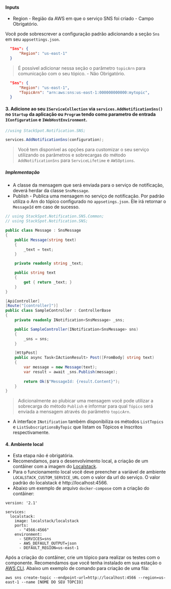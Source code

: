 #### **Inputs**

* Region - Região da AWS em que o serviço SNS foi criado - Campo Obrigatório.

Você pode sobrescrever a configuração padrão adicionando a seção `Sns` em seu `appsettings.json`.

```json
  "Sns": {
      "Region": "us-east-1"
  }
```

> É possivel adicionar nessa seção o parâmetro `topicArn` para comunicação com o seu tópico. - Não Obrigatório.
```json
  "Sns": {
      "Region": "us-east-1",
      "TopicArn": "arn:aws:sns:us-east-1:000000000000:mytopic",
  }
```

#### 3. Adicione ao seu `IServiceCollection` via `services.AddNotificationSns()` no `Startup` da aplicação ou `Program` tendo como parametro de entrada `IConfiguration` e `IWebHostEnvironment`. 

```csharp
//using StackSpot.Notification.SNS;

services.AddNotificationSns(configuration);
```
> Você tem disponível as opções para customizar o seu serviço utilizando os parâmetros e sobrecargas do método `AddNotificationSns` para `ServiceLifetime` e `AWSOptions`.

##### Implementação

* A  classe da mensagem que será enviada para o serviço de notificação, deverá herdar da classe `SnsMessage`.
* Publish - Publica uma mensagem no serviço de notificação. Por padrão utiliza o Arn do tópico configurado no `appsetings.json`. Ele irá retornar o `MessageId` em caso de sucesso.

```csharp
// using StackSpot.Notification.SNS.Common;
// using StackSpot.Notification.SNS;

public class Message : SnsMessage
{
    public Message(string text)
    {
        _text = text;
    }

    private readonly string _text;

    public string text
    {
        get { return _text; }
    }
}

[ApiController]
[Route("[controller]")]
public class SampleController : ControllerBase
{
    private readonly INotification<SnsMessage> _sns;

    public SampleController(INotification<SnsMessage> sns)
    {
        _sns = sns;
    }

    [HttpPost]
    public async Task<IActionResult> Post([FromBody] string text)
    {        
        var message = new Message(text);
        var result = await _sns.Publish(message);
        
        return Ok($"MessageId: {result.Content}");
    }
}
```
> Adicionalmente ao plubicar uma mensagem você pode utilizar a sobrecarga do método `Publish` e informar para qual `Tópico` será enviada a mensagem através do parâmetro `topicArn`.

* A interface `INotification` também disponibiliza os métodos `ListTopics` e `ListSubscriptionsByTopic` que listam os Tópicos e Inscritos respectivamente.

#### 4. Ambiente local

* Esta etapa não é obrigatória.
* Recomendamos, para o desenvolvimento local, a criação de um contâiner com a imagem do [Localstack](https://github.com/localstack/localstack). 
* Para o funcionamento local você deve preencher a variável de ambiente `LOCALSTACK_CUSTOM_SERVICE_URL` com o valor da url do serviço. O valor padrão do localstack é http://localhost:4566.
* Abaixo um exemplo de arquivo `docker-compose` com a criação do contâiner: 

```
version: '2.1'

services:
  localstack:
    image: localstack/localstack
    ports:
      - "4566:4566"
    environment:
      - SERVICES=sns
      - AWS_DEFAULT_OUTPUT=json
      - DEFAULT_REGION=us-east-1
```

Após a criação do contâiner, crie um tópico para realizar os testes com o componente. Recomendamos que você tenha instalado em sua estação o [AWS CLI](https://aws.amazon.com/pt/cli/). Abaixo um exemplo de comando para criação de uma fila:

```
aws sns create-topic --endpoint-url=http://localhost:4566 --region=us-east-1 --name [NOME DO SEU TÓPCIO]